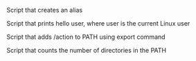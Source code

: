 Script that creates an alias

Script that prints hello user, where user is the current Linux user

Script that adds /action to PATH using export command

Script that counts  the number of directories in the PATH


